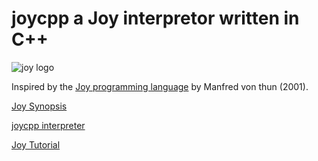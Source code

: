 # joycpp a Joy interpretor written in C++

![joy logo](https://cldup.com/zIkm02BrOD.jpg)

Inspired by the [Joy programming language](https://github.com/ifknot/joycpp/wiki/Joy-&-Manfred-von-Thun) by Manfred von thun (2001).

[Joy Synopsis](https://github.com/ifknot/joycpp/wiki/Joy-Synopsis)

[joycpp interpreter](https://github.com/ifknot/joycpp/wiki/joycpp-interpreter)

[Joy Tutorial](https://github.com/ifknot/joycpp/wiki/joycpp-interpreter)









